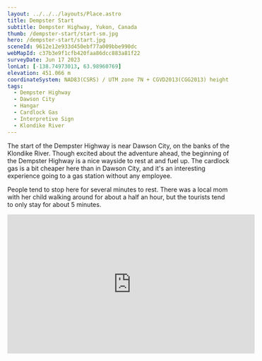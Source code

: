 ```yaml
---
layout: ../../../layouts/Place.astro
title: Dempster Start
subtitle: Dempster Highway, Yukon, Canada
thumb: /dempster-start/start-sm.jpg
hero: /dempster-start/start.jpg
sceneId: 9612e12e933d450ebf77a009bbe990dc
webMapId: c37b3e9f1cfb420faa86dcc883a81f22
surveyDate: Jun 17 2023
lonLat: [-138.74973013, 63.98960769]
elevation: 451.066 m
coordinateSystem: NAD83(CSRS) / UTM zone 7N + CGVD2013(CGG2013) height
tags:
  - Dempster Highway
  - Dawson City
  - Hangar
  - Cardlock Gas
  - Interpretive Sign
  - Klondike River
---
```


The start of the Dempster Highway is near Dawson City, on the banks of the Klondike River. Though excited about the adventure ahead, the beginning of the Dempster Highway is a nice wayside to rest at and fuel up. The cardlock gas is a bit cheaper here than in Dawson City, and it's an interesting experience going to a gas station without any employee.

People tend to stop here for several minutes to rest. There was a local mom with her child walking around for about a half an hour, but the tourists tend to only stay for about 5 minutes.

<iframe width="560" height="315" src="https://www.youtube-nocookie.com/embed/cc3NgFQp9bM" title="YouTube video player" frameborder="0" allow="accelerometer; autoplay; clipboard-write; encrypted-media; gyroscope; picture-in-picture; web-share" allowfullscreen></iframe>
